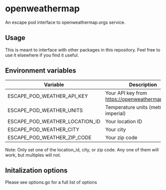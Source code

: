 # openweathermap

An escape pod interface to openweathermap.orgs service.  

## Usage

This is meant to interface with other packages in this repository.  Feel free to use it elsewhere if you find it useful.

## Environment variables

|Variable| Description |
|--|--|
| ESCAPE_POD_WEATHER_API_KEY | Your API key from https://openweathermap.org/api |
| ESCAPE_POD_WEATHER_UNITS | Temperature units (metric or imperial) |
| ESCAPE_POD_WEATHER_LOCATION_ID | Your location ID |
| ESCAPE_POD_WEATHER_CITY | Your city |
| ESCAPE_POD_WEATHER_ZIP_CODE | Your zip code |

  Note:  Only set one of the location_id, city, or zip code.  Any one of them will work, but multiples will not.

## Initalization options

Please see options.go for a full list of options